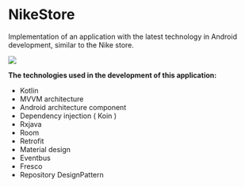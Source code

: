# NikeStore
Implementation of an application with the latest technology in Android development, similar to the Nike store.

![](https://github.com/EstakiDev/NikeStore/blob/main/NikeS---.gif)

**The technologies used in the development of this application:**

* Kotlin
* MVVM architecture
* Android architecture component
* Dependency injection ( Koin )
* Rxjava
* Room
* Retrofit
* Material design
* Eventbus
* Fresco
* Repository DesignPattern
